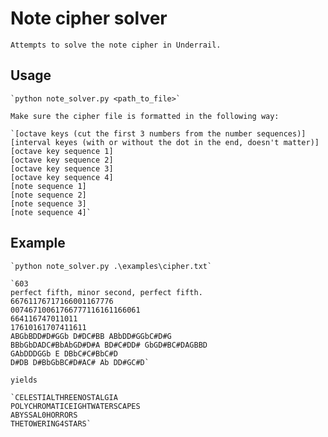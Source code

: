 # Note cipher solver
    Attempts to solve the note cipher in Underrail.
## Usage
    `python note_solver.py <path_to_file>`
    
    Make sure the cipher file is formatted in the following way:

    `[octave keys (cut the first 3 numbers from the number sequences)]
    [interval keyes (with or without the dot in the end, doesn't matter)]
    [octave key sequence 1]
    [octave key sequence 2]
    [octave key sequence 3]
    [octave key sequence 4]
    [note sequence 1]
    [note sequence 2]
    [note sequence 3]
    [note sequence 4]`

## Example
    `python note_solver.py .\examples\cipher.txt`

    `603
    perfect fifth, minor second, perfect fifth.
    66761176717166001167776
    00746710061766777116161166061
    664116747011011
    17610161707411611
    ABGbBDD#D#GGb D#DC#BB ABbDD#GGbC#D#G
    BBbGbDADC#BbAbGD#D#A BD#C#DD# GbGD#BC#DAGBBD
    GAbDDDGGb E DBbC#C#BbC#D
    D#DB D#BbGbBC#D#AC# Ab DD#GC#D`

    yields

    `CELESTIALTHREENOSTALGIA
    POLYCHROMATICEIGHTWATERSCAPES
    ABYSSAL0HORRORS
    THETOWERING4STARS`